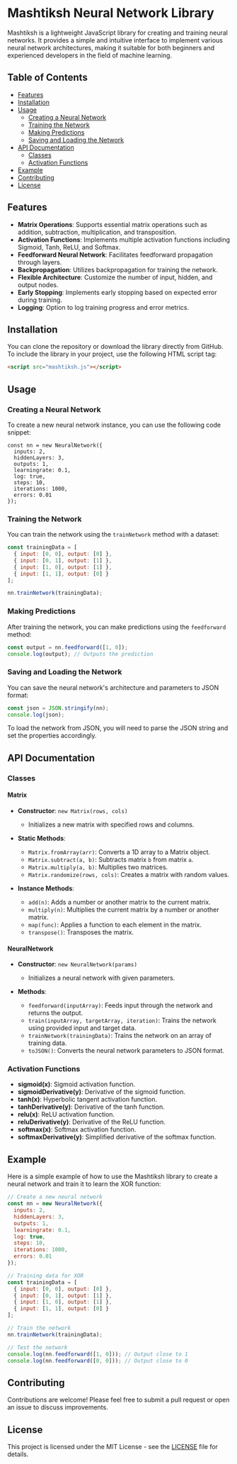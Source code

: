 
# Mashtiksh Neural Network Library

Mashtiksh is a lightweight JavaScript library for creating and training neural networks. It provides a simple and intuitive interface to implement various neural network architectures, making it suitable for both beginners and experienced developers in the field of machine learning.

## Table of Contents

- [Features](#features)
- [Installation](#installation)
- [Usage](#usage)
  - [Creating a Neural Network](#creating-a-neural-network)
  - [Training the Network](#training-the-network)
  - [Making Predictions](#making-predictions)
  - [Saving and Loading the Network](#saving-and-loading-the-network)
- [API Documentation](#api-documentation)
  - [Classes](#classes)
  - [Activation Functions](#activation-functions)
- [Example](#example)
- [Contributing](#contributing)
- [License](#license)

## Features

- **Matrix Operations**: Supports essential matrix operations such as addition, subtraction, multiplication, and transposition.
- **Activation Functions**: Implements multiple activation functions including Sigmoid, Tanh, ReLU, and Softmax.
- **Feedforward Neural Network**: Facilitates feedforward propagation through layers.
- **Backpropagation**: Utilizes backpropagation for training the network.
- **Flexible Architecture**: Customize the number of input, hidden, and output nodes.
- **Early Stopping**: Implements early stopping based on expected error during training.
- **Logging**: Option to log training progress and error metrics.

## Installation

You can clone the repository or download the library directly from GitHub. To include the library in your project, use the following HTML script tag:

```html
<script src="mashtiksh.js"></script>
```

## Usage

### Creating a Neural Network

To create a new neural network instance, you can use the following code snippet:

```arduino
const nn = new NeuralNetwork({
  inputs: 2,
  hiddenLayers: 3,
  outputs: 1,
  learningrate: 0.1,
  log: true,
  steps: 10,
  iterations: 1000,
  errors: 0.01
});
```

### Training the Network

You can train the network using the `trainNetwork` method with a dataset:

```javascript
const trainingData = [
  { input: [0, 0], output: [0] },
  { input: [0, 1], output: [1] },
  { input: [1, 0], output: [1] },
  { input: [1, 1], output: [0] }
];

nn.trainNetwork(trainingData);
```

### Making Predictions

After training the network, you can make predictions using the `feedforward` method:

```javascript
const output = nn.feedforward([1, 0]);
console.log(output); // Outputs the prediction
```

### Saving and Loading the Network

You can save the neural network's architecture and parameters to JSON format:

```javascript
const json = JSON.stringify(nn);
console.log(json);
```

To load the network from JSON, you will need to parse the JSON string and set the properties accordingly.

## API Documentation

### Classes

#### Matrix

- **Constructor**: `new Matrix(rows, cols)`
  - Initializes a new matrix with specified rows and columns.

- **Static Methods**:
  - `Matrix.fromArray(arr)`: Converts a 1D array to a Matrix object.
  - `Matrix.subtract(a, b)`: Subtracts matrix `b` from matrix `a`.
  - `Matrix.multiply(a, b)`: Multiplies two matrices.
  - `Matrix.randomize(rows, cols)`: Creates a matrix with random values.

- **Instance Methods**:
  - `add(n)`: Adds a number or another matrix to the current matrix.
  - `multiply(n)`: Multiplies the current matrix by a number or another matrix.
  - `map(func)`: Applies a function to each element in the matrix.
  - `transpose()`: Transposes the matrix.

#### NeuralNetwork

- **Constructor**: `new NeuralNetwork(params)`
  - Initializes a neural network with given parameters.

- **Methods**:
  - `feedforward(inputArray)`: Feeds input through the network and returns the output.
  - `train(inputArray, targetArray, iteration)`: Trains the network using provided input and target data.
  - `trainNetwork(trainingData)`: Trains the network on an array of training data.
  - `toJSON()`: Converts the neural network parameters to JSON format.

### Activation Functions

- **sigmoid(x)**: Sigmoid activation function.
- **sigmoidDerivative(y)**: Derivative of the sigmoid function.
- **tanh(x)**: Hyperbolic tangent activation function.
- **tanhDerivative(y)**: Derivative of the tanh function.
- **relu(x)**: ReLU activation function.
- **reluDerivative(y)**: Derivative of the ReLU function.
- **softmax(x)**: Softmax activation function.
- **softmaxDerivative(y)**: Simplified derivative of the softmax function.

## Example

Here is a simple example of how to use the Mashtiksh library to create a neural network and train it to learn the XOR function:

```javascript
// Create a new neural network
const nn = new NeuralNetwork({
  inputs: 2,
  hiddenLayers: 3,
  outputs: 1,
  learningrate: 0.1,
  log: true,
  steps: 10,
  iterations: 1000,
  errors: 0.01
});

// Training data for XOR
const trainingData = [
  { input: [0, 0], output: [0] },
  { input: [0, 1], output: [1] },
  { input: [1, 0], output: [1] },
  { input: [1, 1], output: [0] }
];

// Train the network
nn.trainNetwork(trainingData);

// Test the network
console.log(nn.feedforward([1, 0])); // Output close to 1
console.log(nn.feedforward([0, 0])); // Output close to 0
```

## Contributing

Contributions are welcome! Please feel free to submit a pull request or open an issue to discuss improvements.

## License

This project is licensed under the MIT License - see the [LICENSE](LICENSE) file for details.
```

